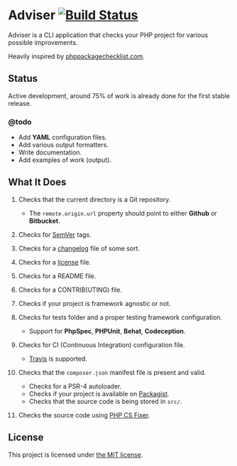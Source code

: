 # Adviser [![Build Status](https://travis-ci.org/bound1ess/adviser.svg?branch=master)](https://travis-ci.org/bound1ess/adviser)

Adviser is a CLI application that checks your PHP project for various possible improvements.

Heavily inspired by [phppackagechecklist.com](http://phppackagechecklist.com).

## Status

Active development, around 75% of work is already done for the first stable release.

### @todo

- Add **YAML** configuration files.
- Add various output formatters.
- Write documentation.
- Add examples of work (output).

## What It Does

1. Checks that the current directory is a Git repository.
    - The `remote.origin.url` property should point to either **Github** or **Bitbucket**.

2. Checks for [SemVer](http://semver.org) tags.

3. Checks for a [changelog](http://keepachangelog.com) file of some sort.

4. Checks for a [license](http://choosealicense.com) file.

5. Checks for a README file.

6. Checks for a CONTRIB(UTING) file.

7. Checks if your project is framework agnostic or not.

8. Checks for tests folder and a proper testing framework configuration.
    - Support for **PhpSpec**, **PHPUnit**, **Behat**, **Codeception**.

9. Checks for CI (Continuous Integration) configuration file.
    - [Travis](https://travis-ci.org) is supported.

10. Checks that the `composer.json` manifest file is present and valid.
    - Checks for a PSR-4 autoloader.
    - Checks if your project is available on [Packagist](https://packagist.org).
    - Checks that the source code is being stored in `src/`.

11. Checks the source code using [PHP CS Fixer](https://github.com/FriendsOfPHP/PHP-CS-Fixer).

## License

This project is licensed under [the MIT license](https://github.com/bound1ess/adviser/blob/master/LICENSE).
